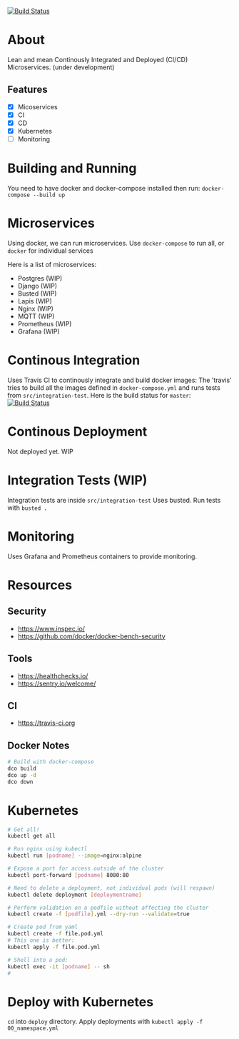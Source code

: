 [![Build Status](https://travis-ci.com/josellausas/fragata.svg?branch=master)](https://travis-ci.com/josellausas/fragata)


# About
Lean and mean Continously Integrated and Deployed (CI/CD) Microservices.
(under development)

## Features

- [x] Micoservices
- [x] CI
- [X] CD
- [X] Kubernetes
- [ ] Monitoring

# Building and Running

You need to have docker and docker-compose installed then run:
`docker-compose --build up`

# Microservices

Using docker, we can run microservices. Use `docker-compose` to run all, or `docker` for individual services

Here is a list of microservices:

- Postgres (WIP)
- Django (WIP)
- Busted (WIP)
- Lapis (WIP)
- Nginx (WIP)
- MQTT (WIP)
- Prometheus (WIP)
- Grafana (WIP)

# Continous Integration
Uses Travis CI to continously integrate and build docker images:
The 'travis' tries to build all the images defined in `docker-compose.yml` and runs tests from `src/integration-test`.
Here is the build status for `master`: [![Build Status](https://travis-ci.com/josellausas/fragata.svg?branch=master)](https://travis-ci.com/josellausas/fragata)


# Continous Deployment
Not deployed yet. WIP


# Integration Tests (WIP)

Integration tests are inside `src/integration-test`
Uses busted. Run tests with `busted .`

# Monitoring

Uses Grafana and Prometheus containers to provide monitoring.

# Resources

## Security
- https://www.inspec.io/
- https://github.com/docker/docker-bench-security

## Tools
- https://healthchecks.io/
- https://sentry.io/welcome/

## CI
- https://travis-ci.org



## Docker Notes

```bash
# Build with docker-compose
dco build
dco up -d
dco down
```



# Kubernetes

```bash
# Get all!
kubectl get all

# Run nginx using kubectl
kubectl run [podname] --image=nginx:alpine

# Expose a port for access outside of the cluster
kubectl port-forward [podname] 8080:80

# Need to delete a deployment, not individual pods (will respawn)
kubectl delete deployment [deploymentname]

# Perform validation on a podfile without affecting the cluster
kubectl create -f [podfile].yml --dry-run --validate=true

# Create pod from yaml
kubectl create -f file.pod.yml
# This one is better:
kubectl apply -f file.pod.yml

# Shell into a pod:
kubectl exec -it [podname] -- sh
#
```
# Deploy with Kubernetes
`cd` into `deploy` directory.
Apply deployments with `kubectl apply -f 00_namespace.yml`
